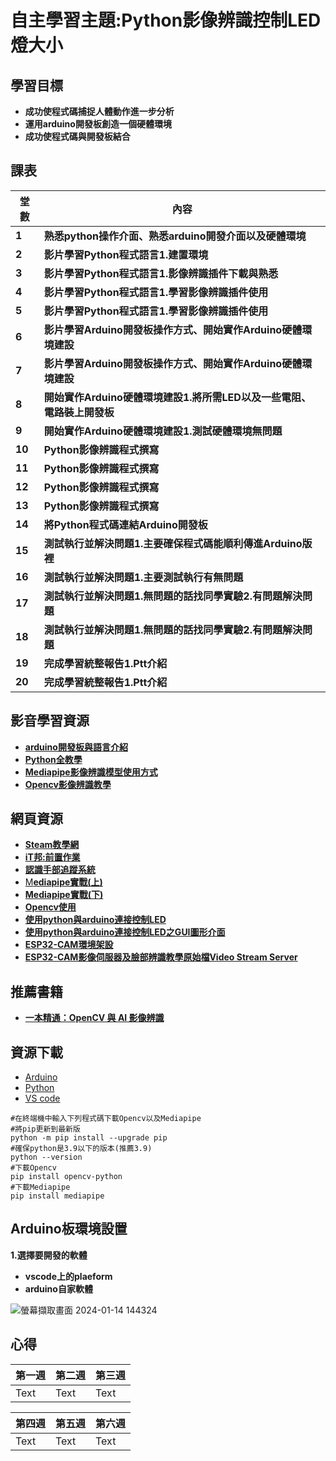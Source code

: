 # 自主學習主題:Python影像辨識控制LED燈大小
## 學習目標
- **成功使程式碼捕捉人體動作進一步分析**
- **運用arduino開發板創造一個硬體環境**
- **成功使程式碼與開發板結合**
## 課表
| **堂數** | **內容** |
| ---- | ---- |
| **1**    |**熟悉python操作介面、熟悉arduino開發介面以及硬體環境**|
| **2**    |**影片學習Python程式語言1.建置環境**|
| **3**    |**影片學習Python程式語言1.影像辨識插件下載與熟悉**|
| **4**    |**影片學習Python程式語言1.學習影像辨識插件使用**|
| **5**    |**影片學習Python程式語言1.學習影像辨識插件使用**|
| **6**    |**影片學習Arduino開發板操作方式、開始實作Arduino硬體環境建設**|
| **7**    |**影片學習Arduino開發板操作方式、開始實作Arduino硬體環境建設**|
| **8**    |**開始實作Arduino硬體環境建設1.將所需LED以及一些電阻、電路裝上開發板**|
| **9**    |**開始實作Arduino硬體環境建設1.測試硬體環境無問題**|
| **10**   |**Python影像辨識程式撰寫**|
| **11**   |**Python影像辨識程式撰寫**|
| **12**   |**Python影像辨識程式撰寫**|
| **13**   |**Python影像辨識程式撰寫**|
| **14**   |**將Python程式碼連結Arduino開發板**|
| **15**   |**測試執行並解決問題1.主要確保程式碼能順利傳進Arduino版裡**|
| **16**   |**測試執行並解決問題1.主要測試執行有無問題**|
| **17**   |**測試執行並解決問題1.無問題的話找同學實驗2.有問題解決問題**|
| **18**   |**測試執行並解決問題1.無問題的話找同學實驗2.有問題解決問題**|
| **19**   |**完成學習統整報告1.Ptt介紹**|
| **20**   |**完成學習統整報告1.Ptt介紹**|
## 影音學習資源
- [**arduino開發板與語言介紹**](https://youtu.be/B4T8hzO0IYc?si=GbqnM3WEhJtJ9zSy)
- [**Python全教學**](https://youtu.be/Ob_LKCLxg2o?si=Wn2G7mLG5C-RaSAV)
- [**Mediapipe影像辨識模型使用方式**](https://steam.oxxostudio.tw/category/python/ai/ai-mediapipe-finger-mosaic.html)
- [**Opencv影像辨識教學**](https://www.youtube.com/watch?v=xjrykYpaBBM)
## 網頁資源
- [**Steam教學網**](https://steam.oxxostudio.tw/category/python/ai/ai-index.html)
- [**iT邦:前置作業**](https://ithelp.ithome.com.tw/articles/10289544?sc=rss.qu)
- [**認識手部追蹤系統**](https://medium.com/ai-blog-tw/deep-learning-%E5%85%A5%E9%96%80-%E8%AA%8D%E8%AD%98%E6%89%8B%E5%8B%A2%E8%BF%BD%E8%B9%A4%E7%B3%BB%E7%B5%B1-mediapipe-hand%E8%88%87oculus-hand-tracking-ec7df294b36b)
- [M**ediapipe實戰(上)**](https://medium.com/jimmy-wang/mediapipe-hands-%E6%93%8D%E4%BD%9C%E8%AA%AA%E6%98%8E-%E4%B8%8A-836eb2e7ef15)
- [**Mediapipe實戰(下)**](https://medium.com/jimmy-wang/mediapipe-hands-%E6%93%8D%E4%BD%9C%E8%AA%AA%E6%98%8E-%E5%AF%A6%E6%88%B0%E7%AF%87-%E4%B8%8B-e273bda92c48)
- [**Opencv使用**](https://medium.com/jimmy-wang/opencv-%E5%9F%BA%E7%A4%8E%E6%95%99%E5%AD%B8%E7%AD%86%E8%A8%98-with-python-d780f571a57a)
- [**使用python與arduino連接控制LED**](https://arbu00.blogspot.com/2016/07/pythonarduinoled.html)
- [**使用python與arduino連接控制LED之GUI圖形介面**](https://arbu00.blogspot.com/2016/07/pythonarduinoledgui.html)
- [**ESP32-CAM環境架設**](https://www.nmking.io/index.php/2022/11/08/462/#htoc-esp32-cam-esp32-cam-arduino-ide-environment-setup)
- [**ESP32-CAM影像伺服器及臉部辨識教學原始檔Video Stream Server**](https://www.nmking.io/index.php/2022/11/03/429/#htoc-)


## 推薦書籍
- [**一本精通：OpenCV 與 AI 影像辨識**](https://www.books.com.tw/products/0010956162)
## 資源下載
- [Arduino](https://www.arduino.cc/en/software)
- [Python](https://www.python.org/downloads/)
- [VS code](https://code.visualstudio.com/download)
```python=
#在終端機中輸入下列程式碼下載Opencv以及Mediapipe
#將pip更新到最新版
python -m pip install --upgrade pip
#確保python是3.9以下的版本(推薦3.9)
python --version 
#下載Opencv
pip install opencv-python
#下載Mediapipe
pip install mediapipe
```
## Arduino板環境設置
**1.選擇要開發的軟體**
- **vscode上的plaeform**
- **arduino自家軟體**

![螢幕擷取畫面 2024-01-14 144324](https://hackmd.io/_uploads/HJQNLMbF6.png)

## 心得
| 第一週    | 第二週 | 第三週 |
| -------- | -------- | -------- |
| Text     | Text     | Text     |


| 第四週 | 第五週 | 第六週 |
| -------- | -------- | -------- |
| Text     | Text     | Text     |



